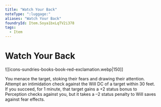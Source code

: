 ```yaml
---
title: "Watch Your Back"
noteType: ":luggage:"
aliases: "Watch Your Back"
foundryId: Item.Soya1bxLqTV2i378
tags:
  - Item
---
```


# Watch Your Back
![[icons-sundries-books-book-red-exclamation.webp|150]]

You menace the target, stoking their fears and drawing their attention. Attempt an intimidation check against the Will DC of a target within 30 feet. If you succeed, for 1 minute, that target gains a +2 status bonus to Perception checks against you, but it takes a –2 status penalty to Will saves against fear effects.
